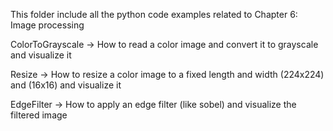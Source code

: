 This folder include all the python code examples related to Chapter 6: Image processing

ColorToGrayscale         ->  How to read a color image and convert it to grayscale and visualize it 

Resize                   ->  How to resize a color image to a fixed length and width (224x224) and (16x16) and visualize it

EdgeFilter               ->  How to apply an edge filter (like sobel) and visualize the filtered image
